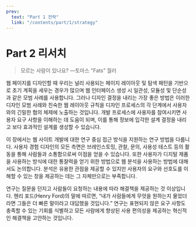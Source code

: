 ```yaml
---
prev:
  text: "Part 1 전략"
  link: "/contents/part/1/strategy"
---
```


# Part 2 리서치

> 모르는 사람이 있나요?
> —토마스 "Fats" 월러

웹 페이지를 디자인할 때 우리는 널리 사용되는 페이지 레이아웃 및 탐색 패턴을 기반으로 초기 계획을 세우는 경우가 많으며 웹 인터페이스 생성 시 일관성, 모듈성 및 단순성과 같은 모범 사례를 사용합니다. 그러나 디자인 결정을 내리는 가장 좋은 방법은 이러한 디자인 모범 사례와 친숙한 웹 레이아웃 규칙을 디자인 프로세스의 각 단계에서 사용자와의 긴밀한 협의 체제에 노출하는 것입니다. 개발 프로세스에 사용자를 참여시키면 사용자 요구 사항을 이해하는 데 도움이 되며, 이를 통해 정보에 입각한 설계 결정을 내리고 보다 효과적인 설계를 생성할 수 있습니다.

이 장에서는 웹 사이트 개발에 대한 연구 중심 접근 방식을 지원하는 연구 방법을 다룹니다. 사용자 경험 디자인의 모든 측면은 브레인스토밍, 관찰, 문의, 사용성 테스트 등의 활동을 통해 사람들과 소통함으로써 이점을 얻을 수 있습니다. 또한 사용자가 디지털 제품을 사용하는 방식에 대한 통찰력을 얻기 위한 방법으로 웹 분석을 사용하는 방법에 대해서도 논의합니다. 분석은 유용한 관점을 제공할 수 있지만 사용자의 요구와 선호도를 이해할 수 있는 창을 제공하는 데는 그 자체만으로는 부족합니다.

연구는 질문을 던지고 사람들이 요청하는 내용에 따라 해결책을 제공하는 것 이상입니다. 헨리 포드(Henry Ford)의 말에 따르면, “내가 사람들에게 무엇을 원하는지 물었더라면 그들은 더 빠른 말이라고 대답했을 것입니다.” 연구는 표현되지 않은 요구 사항도 충족할 수 있는 기회를 식별하고 모든 사람에게 향상된 사용 편의성을 제공하는 혁신적인 해결책을 고안하는 것입니다.
